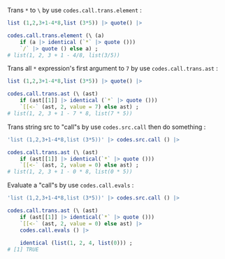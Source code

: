 
Trans `*` to `\` by use `codes.call.trans.element` :

~~~ r
list (1,2,3+1-4*8,list (3*5)) |> quote() |> 

codes.call.trans.element (\ (a) 
	if (a |> identical (`*` |> quote ())) 
	`/` |> quote () else a) ;
# list(1, 2, 3 + 1 - 4/8, list(3/5))
~~~

Trans all `*` expression's first argument to `7` by use `codes.call.trans.ast` :

~~~ r
list (1,2,3+1-4*8,list (3*5)) |> quote() |> 

codes.call.trans.ast (\ (ast) 
	if (ast[[1]] |> identical (`*` |> quote ())) 
	`[[<-` (ast, 2, value = 7) else ast) ;
# list(1, 2, 3 + 1 - 7 * 8, list(7 * 5))
~~~

Trans string src to "call"s by use `codes.src.call` then do something :

~~~ r
'list (1,2,3+1-4*8,list (3*5))' |> codes.src.call () |> 

codes.call.trans.ast (\ (ast) 
	if (ast[[1]] |> identical(`*` |> quote ())) 
	`[[<-` (ast, 2, value = 0) else ast) ;
# list(1, 2, 3 + 1 - 0 * 8, list(0 * 5))
~~~

Evaluate a "call"s by use `codes.call.evals` :

~~~ r
'list (1,2,3+1-4*8,list (3*5))' |> codes.src.call () |> 

codes.call.trans.ast (\ (ast) 
	if (ast[[1]] |> identical(`*` |> quote ())) 
	`[[<-` (ast, 2, value = 0) else ast) |> 
	codes.call.evals () |> 
	
	identical (list(1, 2, 4, list(0))) ;
# [1] TRUE
~~~




